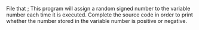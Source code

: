 File that ; This program will assign a random signed number to the variable number each time it is executed. Complete the source code in order to print whether the number stored in the variable number is positive or negative.
